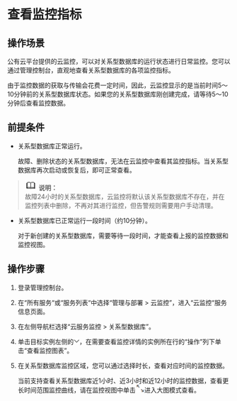 # 查看监控指标<a name="rds_06_0003"></a>

## 操作场景<a name="section6512256311344"></a>

公有云平台提供的云监控，可以对关系型数据库的运行状态进行日常监控。您可以通过管理控制台，直观地查看关系型数据库的各项监控指标。

由于监控数据的获取与传输会花费一定时间，因此，云监控显示的是当前时间5～10分钟前的关系型数据库状态。如果您的关系型数据库刚创建完成，请等待5～10分钟后查看监控数据。

## 前提条件<a name="section5410804111344"></a>

-   关系型数据库正常运行。

    故障、删除状态的关系型数据库，无法在云监控中查看其监控指标。当关系型数据库再次启动或恢复后，即可正常查看。


>![](public_sys-resources/icon-note.gif) **说明：**   
>故障24小时的关系型数据库，云监控将默认该关系型数据库不存在，并在监控列表中删除，不再对其进行监控，但告警规则需要用户手动清理。  

-   关系型数据库已正常运行一段时间（约10分钟）。

    对于新创建的关系型数据库，需要等待一段时间，才能查看上报的监控数据和监控视图。


## 操作步骤<a name="section3645894911344"></a>

1.  登录管理控制台。
2.  在“所有服务“或“服务列表“中选择“管理与部署 \> 云监控”，进入“云监控“服务信息页面。
3.  在左侧导航栏选择“云服务监控 \> 关系型数据库”。
4.  单击目标实例左侧的![](figures/下拉选择-2.png)，在需要查看监控详情的实例所在行的“操作”列下单击“查看监控图表”。
5.  在关系型数据库监控区域，您可以通过选择时长，查看对应时间的监控数据。

    当前支持查看关系型数据库近1小时、近3小时和近12小时的监控数据，查看更长时间范围监控曲线，请在监控视图中单击![](figures/查看监控.png)进入大图模式查看。


